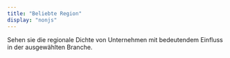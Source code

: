 ```yaml
---
title: "Beliebte Region"
display: "nonjs"
---
```


Sehen sie die regionale Dichte von Unternehmen mit bedeutendem Einfluss in der ausgewählten Branche.
